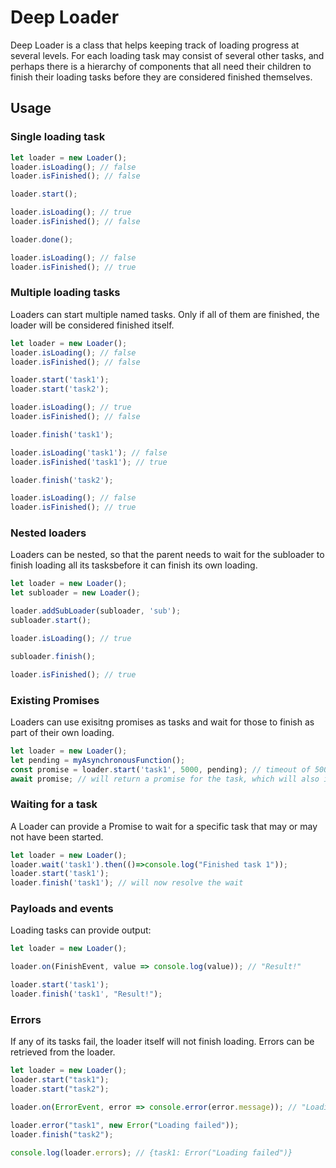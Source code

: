 Deep Loader
====

Deep Loader is a class that helps keeping track of loading progress at several levels. For each loading task may
consist of several other tasks, and perhaps there is a hierarchy of components that all need their children to finish
their loading tasks before they are considered finished themselves.

## Usage

### Single loading task

```typescript
let loader = new Loader();
loader.isLoading(); // false
loader.isFinished(); // false

loader.start();

loader.isLoading(); // true
loader.isFinished(); // false

loader.done();

loader.isLoading(); // false
loader.isFinished(); // true
```

### Multiple loading tasks

Loaders can start multiple named tasks. Only if all of them are finished, the loader will be considered finished itself.

```typescript
let loader = new Loader();
loader.isLoading(); // false
loader.isFinished(); // false

loader.start('task1');
loader.start('task2');

loader.isLoading(); // true
loader.isFinished(); // false

loader.finish('task1');

loader.isLoading('task1'); // false
loader.isFinished('task1'); // true

loader.finish('task2');

loader.isLoading(); // false
loader.isFinished(); // true
```

### Nested loaders

Loaders can be nested, so that the parent needs to wait for the subloader to finish loading all its tasksbefore it can 
finish its own loading. 

```typescript
let loader = new Loader();
let subloader = new Loader();

loader.addSubLoader(subloader, 'sub');
subloader.start();

loader.isLoading(); // true

subloader.finish();

loader.isFinished(); // true

```

### Existing Promises

Loaders can use exisitng promises as tasks and wait for those to finish as part of their own loading.

```typescript
let loader = new Loader();
let pending = myAsynchronousFunction();
const promise = loader.start('task1', 5000, pending); // timeout of 5000 after which task is considered a failure
await promise; // will return a promise for the task, which will also include the timeout
```

### Waiting for a task

A Loader can provide a Promise to wait for a specific task that may or may not have been started.

```typescript
let loader = new Loader();
loader.wait('task1').then(()=>console.log("Finished task 1"));
loader.start('task1');
loader.finish('task1'); // will now resolve the wait
```

### Payloads and events

Loading tasks can provide output:

```typescript
let loader = new Loader();

loader.on(FinishEvent, value => console.log(value)); // "Result!"

loader.start('task1');
loader.finish('task1', "Result!");
```

### Errors

If any of its tasks fail, the loader itself will not finish loading. Errors can be retrieved from the loader.

```typescript
let loader = new Loader();
loader.start("task1");
loader.start("task2");

loader.on(ErrorEvent, error => console.error(error.message)); // "Loading failed"

loader.error("task1", new Error("Loading failed"));
loader.finish("task2");

console.log(loader.errors); // {task1: Error("Loading failed")}

```
